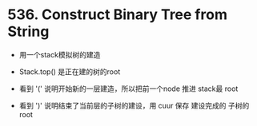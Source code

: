 # 536. Construct Binary Tree from String

- 用一个stack模拟树的建造

- Stack.top() 是正在建的树的root

- 看到 '(' 说明开始新的一层建造，所以把前一个node 推进 stack最 root

- 看到 ')' 说明结束了当前层的子树的建设，用 cuur 保存 建设完成的 子树的 root
